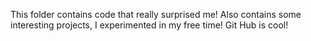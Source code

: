 This folder contains code that really surprised me!
Also contains some interesting projects, I experimented in my free time!
Git Hub is cool!
